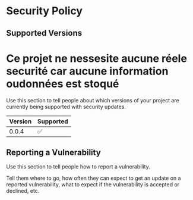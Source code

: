 # Security Policy

## Supported Versions

<h1>Ce projet ne nessesite aucune réele securité car aucune information oudonnées est stoqué</h1>

Use this section to tell people about which versions of your project are
currently being supported with security updates.

| Version | Supported          |
| ------- | ------------------ |
| 0.0.4   | :white_check_mark: |


## Reporting a Vulnerability

Use this section to tell people how to report a vulnerability.

Tell them where to go, how often they can expect to get an update on a
reported vulnerability, what to expect if the vulnerability is accepted or
declined, etc.

